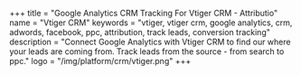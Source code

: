 +++
title = "Google Analytics CRM Tracking For Vtiger CRM - Attributio"
name = "Vtiger CRM"
keywords = "vtiger, vtiger crm, google analytics, crm, adwords, facebook, ppc, attribution, track leads, conversion tracking"
description = "Connect Google Analytics with Vtiger CRM to find our where your leads are coming from. Track leads from the source - from search to ppc."
logo = "/img/platform/crm/vtiger.png"
+++
